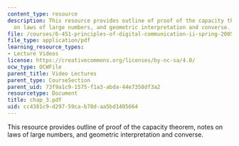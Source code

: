 ```yaml
---
content_type: resource
description: This resource provides outline of proof of the capacity theorem, notes
  on laws of large numbers, and geometric interpretation and converse.
file: /courses/6-451-principles-of-digital-communication-ii-spring-2005/cc4381c9d29759cab78daa5bd1405664_chap_3.pdf
file_type: application/pdf
learning_resource_types:
- Lecture Videos
license: https://creativecommons.org/licenses/by-nc-sa/4.0/
ocw_type: OCWFile
parent_title: Video Lectures
parent_type: CourseSection
parent_uid: 73f9a1c9-1575-f1a3-abda-44e7358df3a2
resourcetype: Document
title: chap_3.pdf
uid: cc4381c9-d297-59ca-b78d-aa5bd1405664
---
```

This resource provides outline of proof of the capacity theorem, notes on laws of large numbers, and geometric interpretation and converse.